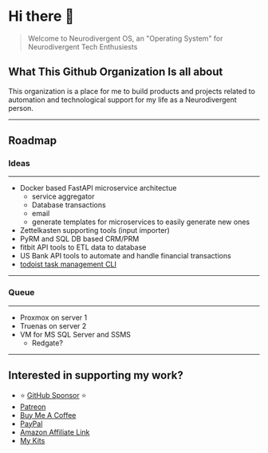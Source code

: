 # Hi there 👋

> Welcome to Neurodivergent OS, an "Operating System" for Neurodivergent Tech Enthusiests

## What This Github Organization Is all about

This organization is a place for me to build products and projects related to automation and technological support for my life as a Neurodivergent person.

---

## Roadmap

### Ideas

---

- Docker based FastAPI microservice architectue
  - service aggregator
  - Database transactions
  - email
  - generate templates for microservices to easily generate new ones
- Zettelkasten supporting tools (input importer)
- PyRM and SQL DB based CRM/PRM
- fitbit API tools to ETL data to database
- US Bank API tools to automate and handle financial transactions
- [todoist task management CLI](https://github.com/doist/todoist-python)

---

### Queue

---

- Proxmox on server 1
- Truenas on server 2
- VM for MS SQL Server and SSMS
  - Redgate?

---

## Interested in supporting my work?

- :star: [GitHub Sponsor][6] :star:
- [Patreon][7]
- [Buy Me A Coffee][8]
- [PayPal][9]
- [Amazon Affiliate Link][10]
- [My Kits][11]

[6]: https://github.com/sponsors/tallguyjenks
[7]: https://www.patreon.com/bryanjenks?fan_landing=true
[8]: https://www.buymeacoffee.com/tallguyjenks
[9]: https://www.paypal.me/tallguyjenks
[10]: https://amzn.to/3mlF6d5
[11]: https://kit.co/tallguyjenks/my-gear
